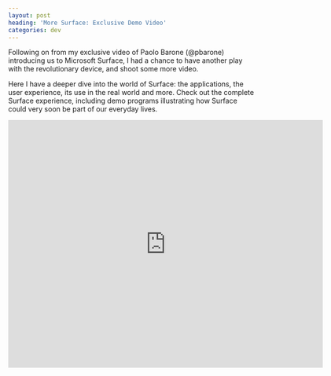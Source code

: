```yaml
---
layout: post
heading: 'More Surface: Exclusive Demo Video'
categories: dev
---
```


Following on from my exclusive video of Paolo Barone (@pbarone) introducing us to Microsoft Surface, I had a chance to have another play with the revolutionary device, and shoot some more video.

Here I have a deeper dive into the world of Surface: the applications, the user experience, its use in the real world and more. Check out the complete Surface experience, including demo programs illustrating how Surface could very soon be part of our everyday lives.

<span class="youtube"><iframe title="YouTube video player" class="youtube-player" type="text/html" width="640" height="505" src="http://www.youtube.com/embed/OgEK8H1k0TE?wmode=transparent&amp;fs=1&amp;hl=…tbranding=1&amp;iv_load_policy=3&amp;showsearch=0&amp;rel=0&amp;theme=dark" frameborder="0" allowfullscreen=""></iframe></span> 
